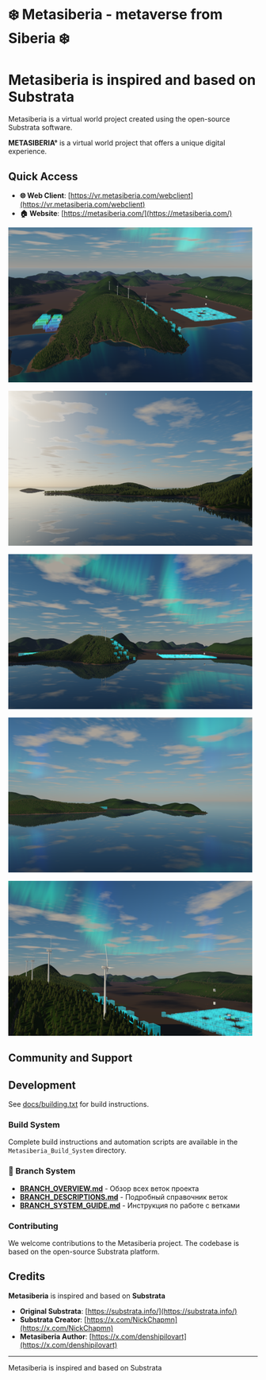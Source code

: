 # ❄️ Metasiberia - metaverse from Siberia ❄️

# Metasiberia is inspired and based on Substrata

Metasiberia is a virtual world project created using the open-source Substrata software. 

**METASIBERIA°** is a virtual world project that offers a unique digital experience.
## Quick Access

- **🌐 Web Client**: [https://vr.metasiberia.com/webclient](https://vr.metasiberia.com/webclient)
- **🏠 Website**: [https://metasiberia.com/](https://metasiberia.com/)

![Metasiberia Screenshot](icons/installer/slide1.bmp)




![Metasiberia Features](icons/installer/slide2.bmp)



![Installation](icons/installer/slide3.bmp)



![Building Tools](icons/installer/slide4.bmp)



![Technical Features](icons/installer/slide5.bmp)

## Community and Support

## Development

See [docs/building.txt](docs/building.txt) for build instructions.

### Build System
Complete build instructions and automation scripts are available in the `Metasiberia_Build_System` directory.

### 🌿 Branch System
- **[BRANCH_OVERVIEW.md](BRANCH_OVERVIEW.md)** - Обзор всех веток проекта
- **[BRANCH_DESCRIPTIONS.md](../BRANCH_DESCRIPTIONS.md)** - Подробный справочник веток
- **[BRANCH_SYSTEM_GUIDE.md](../BRANCH_SYSTEM_GUIDE.md)** - Инструкция по работе с ветками

### Contributing
We welcome contributions to the Metasiberia project. The codebase is based on the open-source Substrata platform.

## Credits

**Metasiberia** is inspired and based on **Substrata**

- **Original Substrata**: [https://substrata.info/](https://substrata.info/)
- **Substrata Creator**: [https://x.com/NickChapmn](https://x.com/NickChapmn)
- **Metasiberia Author**: [https://x.com/denshipilovart](https://x.com/denshipilovart)

---

Metasiberia is inspired and based on Substrata